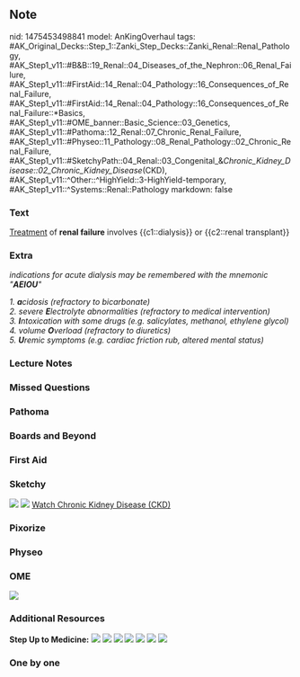 ## Note
nid: 1475453498841
model: AnKingOverhaul
tags: #AK_Original_Decks::Step_1::Zanki_Step_Decks::Zanki_Renal::Renal_Pathology, #AK_Step1_v11::#B&B::19_Renal::04_Diseases_of_the_Nephron::06_Renal_Failure, #AK_Step1_v11::#FirstAid::14_Renal::04_Pathology::16_Consequences_of_Renal_Failure, #AK_Step1_v11::#FirstAid::14_Renal::04_Pathology::16_Consequences_of_Renal_Failure::*Basics, #AK_Step1_v11::#OME_banner::Basic_Science::03_Genetics, #AK_Step1_v11::#Pathoma::12_Renal::07_Chronic_Renal_Failure, #AK_Step1_v11::#Physeo::11_Pathology::08_Renal_Pathology::02_Chronic_Renal_Failure, #AK_Step1_v11::#SketchyPath::04_Renal::03_Congenital_&_Chronic_Kidney_Disease::02_Chronic_Kidney_Disease_(CKD), #AK_Step1_v11::^Other::^HighYield::3-HighYield-temporary, #AK_Step1_v11::^Systems::Renal::Pathology
markdown: false

### Text
<div>
  <u>Treatment</u> of <b>renal failure</b> involves
  {{c1::dialysis}} or {{c2::renal transplant}}
</div>

### Extra
<i>indications for acute dialysis may be remembered with the
mnemonic "<b>AEIOU</b>"</i>
<div>
  <i>1. <b>a</b>cidosis (refractory to bicarbonate)</i>
</div>
<div>
  <i>2. severe <b>E</b>lectrolyte abnormalities (refractory to
  medical intervention)</i>
</div>
<div>
  <i>3. <b>I</b>ntoxication with some drugs (e.g. salicylates,
  methanol, ethylene glycol)</i>
</div>
<div>
  <i>4. volume <b>O</b>verload (refractory to diuretics)</i>
</div>
<div>
  <i>5. <b>U</b>remic symptoms (e.g. cardiac friction rub, altered
  mental status)</i>
</div>

### Lecture Notes


### Missed Questions


### Pathoma


### Boards and Beyond


### First Aid


### Sketchy
<img src=
"Screen%20Shot%202019-11-18%20at%208.18.20%20AM_1566160514431_1566160514431.png">
<img src="Zoverall%20picture%20(52)_1566160514431.JPG"> <a href=
"https://dashboard.sketchy.com/study/medical/courses/medical-pathophysiology/units/medical-pathophysiology-renal/videos/medical-pathophysiology-renal-congenital-and-chronic-kidney-disease-chronic-kidney-disease-ckd?utm_source=anki&utm_medium=partnership&utm_campaign=february_update&utm_content=medical">
Watch Chronic Kidney Disease (CKD)</a>

### Pixorize


### Physeo


### OME
<div class="ome-widget">
  <a href=
  "https://onlinemeded.org/spa/renal-failure?ref=anki"><img src=
  "_OME_AnkiFlashcards_Topic_5.png"></a>
</div>

### Additional Resources
<b>Step Up to Medicine:</b> <img src="tmpxqsqv8.png"> <img src=
"tmpINrn3n.png"> <img src="tmpyxWddk.png"> <img src=
"tmpHc9Ule.png"> <img src="tmpIWKYt8.png"> <img src=
"tmpA_4MDU.png"> <img src="tmpUjCm7P.png">

### One by one

